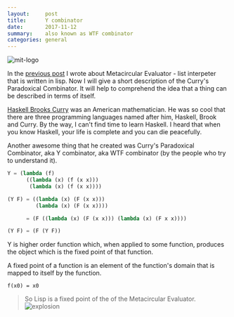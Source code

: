 ```yaml
---
layout:     post
title:      Y combinator
date:       2017-11-12
summary:    also known as WTF combinator
categories: general
---
```


![mit-logo](http://xahlee.info/UnixResource_dir/gki/lambda/Mit_Scheme_lisp_logo.svg)

In the [previous post](http://www.badykov.com/general/2017/11/04/lisp-interpreter-in-lisp/) I wrote about Metacircular Evaluator - list interpeter that is written in lisp. Now I will give a short description of the Curry's Paradoxical Combinator. It will help to comprehend the idea that a thing can be described in terms of itself.

[Haskell Brooks Curry](https://en.wikipedia.org/wiki/Haskell_Curry) was an American mathematician. He was so cool that there are three programming languages named after him, Haskell, Brook and Curry. By the way, I can't find time to learn Haskell. I heard that when you know Haskell, your life is complete and you can die peacefully.

Another awesome thing that he created was Curry's Paradoxical Combinator, aka Y combinator, aka WTF combinator (by the people who try to understand it).

```lisp
Y = (lambda (f)
      ((lambda (x) (f (x x)))
       (lambda (x) (f (x x))))

(Y F) = ((lambda (x) (F (x x)))
         (lambda (x) (F (x x))))

      = (F ((lambda (x) (F (x x))) (lambda (x) (F x x))))

(Y F) = (F (Y F))
```

Y is higher order function which, when applied to some function, produces the object which is the fixed point of that function.

A fixed point of a function is an element of the function's domain that is mapped to itself by the function.

```
f(x0) = x0
```

> So Lisp is a fixed point of the of the Metacircular Evaluator.
![explosion](https://i.imgur.com/BuIwKkd.gif)
